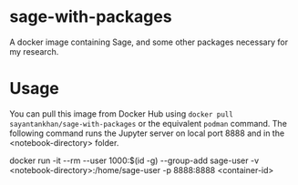 # sage-with-packages
A docker image containing Sage, and some other packages necessary for my research.

# Usage
You can pull this image from Docker Hub using `docker pull sayantankhan/sage-with-packages` or the equivalent `podman`
command. The following command runs the Jupyter server on local port 8888 and in the \<notebook-directory\> folder.

  docker run -it --rm --user 1000:$(id -g) --group-add sage-user -v \<notebook-directory\>:/home/sage-user -p 8888:8888 \<container-id\>
